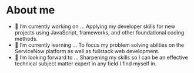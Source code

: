 # About me


- 🔭 I’m currently working on ... Applying my developer skills for new projects using JavaScript, frameworks, and other foundational coding methods.
- 🌱 I’m currently learning ... To focus my problem solving abilties on the ServiceNow platform as well as fullstack web development.
- 🤔 I’m looking forward to ... Sharpening my skills so I can be an effective technical subject matter expert in any field I find myself in. 


